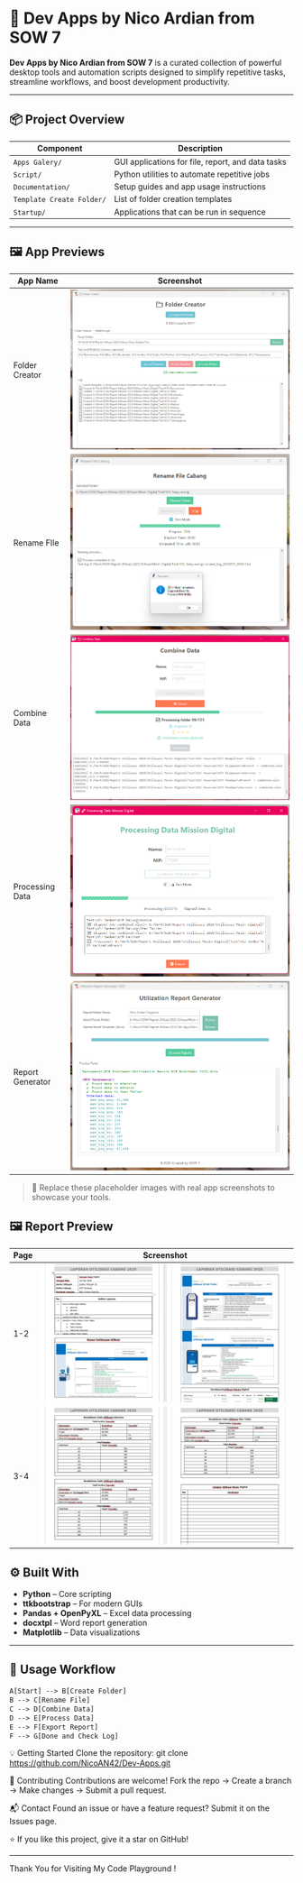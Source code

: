 # 🚀 Dev Apps by Nico Ardian from SOW 7

**Dev Apps by Nico Ardian from SOW 7** is a curated collection of powerful desktop tools and automation scripts designed to simplify repetitive tasks, streamline workflows, and boost development productivity.

---

## 📦 Project Overview

| Component              | Description                                    |
|------------------------|------------------------------------------------|
| `Apps Galery/`                | GUI applications for file, report, and data tasks |
| `Script/`              | Python utilities to automate repetitive jobs  |
| `Documentation/`    | Setup guides and app usage instructions       |
| `Template Create Folder/`| List of folder creation templates              |
| `Startup/`| Applications that can be run in sequence              |

---

## 🖼️ App Previews

| App Name        | Screenshot                                 |
|------------------|--------------------------------------------|
| Folder Creator   | ![Folder App](assets/CreateFolder.png)          |
| Rename FIle | ![Folder App](assets/RenameFile.png)        |
| Combine Data       | ![Folder App](assets/DataCombine.png)        |
| Processing Data   | ![Folder App](assets/DataProcessing.png)       |
| Report Generator | ![Folder App](assets/GenerateReport.png)        |

> 📌 Replace these placeholder images with real app screenshots to showcase your tools.
## 🖼️ Report Preview
| Page       | Screenshot                                 |
|------------------|--------------------------------------------|
| 1-2   | ![Folder App](assets/report1.png)          |
| 3-4 | ![Folder App](assets/report2.png)        |

## ⚙️ Built With

- **Python** – Core scripting
- **ttkbootstrap** – For modern GUIs
- **Pandas + OpenPyXL** – Excel data processing
- **docxtpl** – Word report generation
- **Matplotlib** – Data visualizations

---

## 🚀 Usage Workflow

    A[Start] --> B[Create Folder]
    B --> C[Rename File]
    C --> D[Combine Data]
    D --> E[Process Data]
    E --> F[Export Report]
    F --> G[Done and Check Log]

💡 Getting Started
Clone the repository:
git clone https://github.com/NicoAN42/Dev-Apps.git

🤝 Contributing
Contributions are welcome!
Fork the repo → Create a branch → Make changes → Submit a pull request.

📬 Contact
Found an issue or have a feature request?
Submit it on the Issues page.

⭐ If you like this project, give it a star on GitHub!

---

Thank You for Visiting My Code Playground !

